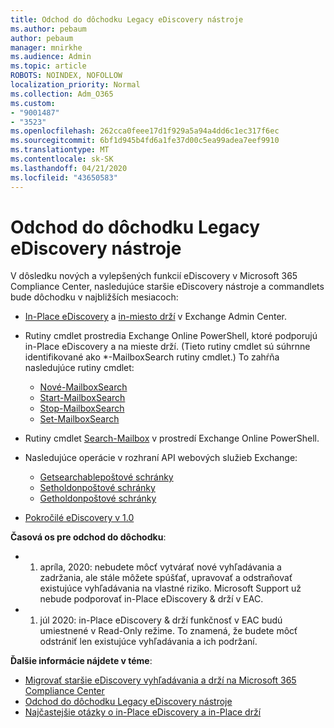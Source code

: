```yaml
---
title: Odchod do dôchodku Legacy eDiscovery nástroje
ms.author: pebaum
author: pebaum
manager: mnirkhe
ms.audience: Admin
ms.topic: article
ROBOTS: NOINDEX, NOFOLLOW
localization_priority: Normal
ms.collection: Adm_O365
ms.custom:
- "9001487"
- "3523"
ms.openlocfilehash: 262cca0feee17d1f929a5a94a4dd6c1ec317f6ec
ms.sourcegitcommit: 6bf1d945b4fd6a1fe37d00c5ea99adea7eef9910
ms.translationtype: MT
ms.contentlocale: sk-SK
ms.lasthandoff: 04/21/2020
ms.locfileid: "43650583"
---
```

# <a name="retirement-of-legacy-ediscovery-tools"></a>Odchod do dôchodku Legacy eDiscovery nástroje

V dôsledku nových a vylepšených funkcií eDiscovery v Microsoft 365 Compliance Center, nasledujúce staršie eDiscovery nástroje a commandlets bude dôchodku v najbližších mesiacoch:

- [In-Place eDiscovery](https://docs.microsoft.com/exchange/security-and-compliance/in-place-ediscovery/in-place-ediscovery) a [in-miesto drží](https://docs.microsoft.com/exchange/security-and-compliance/create-or-remove-in-place-holds) v Exchange Admin Center.

- Rutiny cmdlet prostredia Exchange Online PowerShell, ktoré podporujú in-Place eDiscovery a na mieste drží. (Tieto rutiny cmdlet sú súhrnne identifikované ako *-MailboxSearch rutiny cmdlet.) To zahŕňa nasledujúce rutiny cmdlet:

    - [Nové-MailboxSearch](https://docs.microsoft.com/powershell/module/exchange/policy-and-compliance-content-search/new-mailboxsearch)
    - [Start-MailboxSearch](https://docs.microsoft.com/powershell/module/exchange/policy-and-compliance-content-search/start-mailboxsearch)
    - [Stop-MailboxSearch](https://docs.microsoft.com/powershell/module/exchange/policy-and-compliance-content-search/stop-mailboxsearch)
    - [Set-MailboxSearch](https://docs.microsoft.com/powershell/module/exchange/policy-and-compliance-content-search/set-mailboxsearch)

- Rutiny cmdlet [Search-Mailbox](https://docs.microsoft.com/powershell/module/exchange/mailboxes/search-mailbox?view=exchange-ps) v prostredí Exchange Online PowerShell.
- Nasledujúce operácie v rozhraní API webových služieb Exchange:
    - [Getsearchablepoštové schránky](https://docs.microsoft.com/exchange/client-developer/web-service-reference/getsearchablemailboxes-operation)
    - [Setholdonpoštové schránky](https://docs.microsoft.com/exchange/client-developer/web-service-reference/setholdonmailboxes-operation)
    - [Getholdonpoštové schránky](https://docs.microsoft.com/exchange/client-developer/web-service-reference/getholdonmailboxes-operation)

- [Pokročilé eDiscovery v 1.0](https://docs.microsoft.com/microsoft-365/compliance/office-365-advanced-ediscovery)

**Časová os pre odchod do dôchodku**:
- 1. apríla, 2020: nebudete môcť vytvárať nové vyhľadávania a zadržania, ale stále môžete spúšťať, upravovať a odstraňovať existujúce vyhľadávania na vlastné riziko. Microsoft Support už nebude podporovať in-Place eDiscovery & drží v EAC.

- 1. júl 2020: in-Place eDiscovery & drží funkčnosť v EAC budú umiestnené v Read-Only režime. To znamená, že budete môcť odstrániť len existujúce vyhľadávania a ich podržaní.

**Ďalšie informácie nájdete v téme**:

 - [Migrovať staršie eDiscovery vyhľadávania a drží na Microsoft 365 Compliance Center](https://docs.microsoft.com/microsoft-365/compliance/migrate-legacy-ediscovery-searches-and-holds)
 - [Odchod do dôchodku Legacy eDiscovery nástroje](https://docs.microsoft.com/microsoft-365/compliance/legacy-ediscovery-retirement)
 - [Najčastejšie otázky o in-Place eDiscovery a in-Place drží](https://docs.microsoft.com/microsoft-365/compliance/legacy-ediscovery-retirement#faqs-about-in-place-ediscovery-and-in-place-holds)



